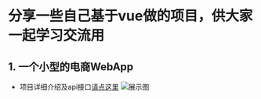 # 分享一些自己基于vue做的项目，供大家一起学习交流用

## 1. 一个小型的电商WebApp

* 项目详细介绍及api接口[请点这里]('https://github.com/GanJiaJia/vue_project/tree/master/vue_test')
 ![展示图]('img/shopstore.gif')
